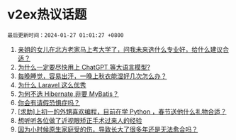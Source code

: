 # v2ex热议话题

`最后更新时间：2024-01-27 01:01:27 +0800`

1. [亲姐的女儿在北方老家马上考大学了，问我未来选什么专业好，给什么建议合适？](https://www.v2ex.com/t/1011683)
1. [为什么一定要尽快用上 ChatGPT 等大语言模型?](https://www.v2ex.com/t/1011694)
1. [每晚睡觉，容易出汗，一晚上秋衣能湿好几次怎么办？](https://www.v2ex.com/t/1011636)
1. [为什么 Laravel 这么优秀](https://www.v2ex.com/t/1011696)
1. [为何不选 Hibernate,非要 MyBatis？](https://www.v2ex.com/t/1011737)
1. [你会有请假恐惧症吗？](https://www.v2ex.com/t/1011716)
1. [[求助]上初一的外甥喜欢编程，目前在学 Python ，春节送他什么礼物合适？](https://www.v2ex.com/t/1011670)
1. [想听听各位做了近视眼矫正手术过来人的经验](https://www.v2ex.com/t/1011642)
1. [因为小时候原生家庭受的伤，导致长大了很多年还是无法愈合吗？](https://www.v2ex.com/t/1011778)

